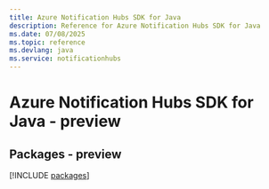 ```yaml
---
title: Azure Notification Hubs SDK for Java
description: Reference for Azure Notification Hubs SDK for Java
ms.date: 07/08/2025
ms.topic: reference
ms.devlang: java
ms.service: notificationhubs
---
```

# Azure Notification Hubs SDK for Java - preview
## Packages - preview
[!INCLUDE [packages](notification-hubs-index.md)]